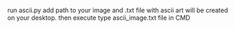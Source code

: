 run ascii.py add path to your image and .txt file with ascii art will be created on your desktop. then execute type ascii_image.txt file in CMD
